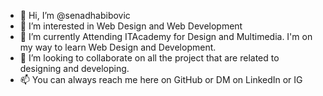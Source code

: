 - 👋 Hi, I’m @senadhabibovic
- 👀 I’m interested in Web Design and Web Development
- 🌱 I’m currently Attending ITAcademy for Design and Multimedia. I'm on my way to learn Web Design and Development.
- 💞️ I’m looking to collaborate on all the project that are related to designing and developing.
- 📫 You can always reach me here on GitHub or DM on LinkedIn or IG

<!---
senadhabibovic/senadhabibovic is a ✨ special ✨ repository because its `README.md` (this file) appears on your GitHub profile.
You can click the Preview link to take a look at your changes.
--->
